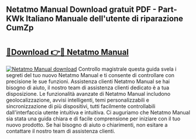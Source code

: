## Netatmo Manual Download gratuit PDF - Part-KWk Italiano Manuale dell'utente di riparazione CumZp

# <h2><a href="http://dfeth3i.blite.top/?on=Netatmo+Manual">🔗Download 👉🔴 Netatmo Manual</a></h2>

[![Netatmo Manual download](https://i.imgur.com/lujVjoI.png)](http://dfeth3i.blite.top/?on=Netatmo+Manual)
Controllo magistrale questa guida svela i segreti del tuo nuovo Netatmo Manual e ti consente di controllare con precisione le sue funzioni. Assistenza clienti Netatmo Manual se hai bisogno di aiuto, il nostro team di assistenza clienti dedicato è a tua disposizione. Le funzionalità avanzate di Netatmo Manual includono geolocalizzazione, avvisi intelligenti, temi personalizzabili e sincronizzazione di più dispositivi, tutti facilmente controllabili dall'interfaccia utente intuitiva e intuitiva. Ci auguriamo che Netatmo Manual sia stata una guida chiara e di facile comprensione per iniziare con il tuo nuovo prodotto. Se hai bisogno di aiuto o chiarimenti, non esitare a contattare il nostro team di assistenza clienti.
